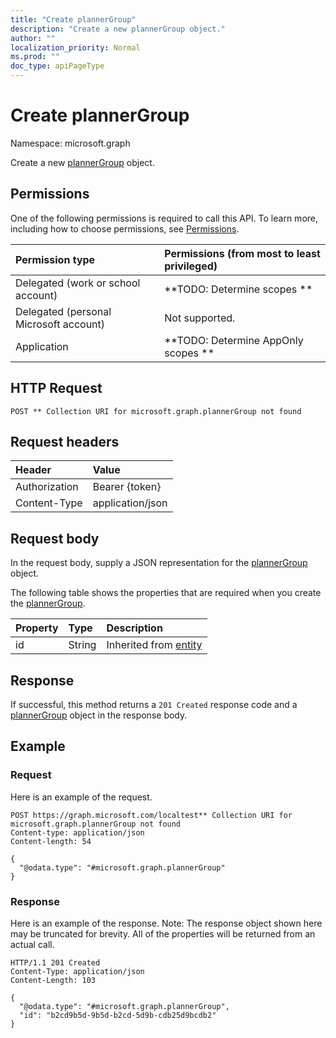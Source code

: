 ```yaml
---
title: "Create plannerGroup"
description: "Create a new plannerGroup object."
author: ""
localization_priority: Normal
ms.prod: ""
doc_type: apiPageType
---
```


# Create plannerGroup

Namespace: microsoft.graph

Create a new [plannerGroup](../resources/plannergroup.md) object.

## Permissions
One of the following permissions is required to call this API. To learn more, including how to choose permissions, see [Permissions](/concepts/permissions-reference.md).

|Permission type|Permissions (from most to least privileged)|
|:---|:---|
|Delegated (work or school account)|**TODO: Determine scopes **|
|Delegated (personal Microsoft account)|Not supported.|
|Application|**TODO: Determine AppOnly scopes **|

## HTTP Request
<!-- {
  "blockType": "ignored"
}
-->
``` http
POST ** Collection URI for microsoft.graph.plannerGroup not found
```

## Request headers
|Header|Value|
|:---|:---|
|Authorization|Bearer {token}|
|Content-Type|application/json|

## Request body
In the request body, supply a JSON representation for the [plannerGroup](../resources/plannergroup.md) object.

The following table shows the properties that are required when you create the [plannerGroup](../resources/plannergroup.md).

|Property|Type|Description|
|:---|:---|:---|
|id|String| Inherited from [entity](../resources/entity.md)|



## Response
If successful, this method returns a `201 Created` response code and a [plannerGroup](../resources/plannergroup.md) object in the response body.

## Example

### Request
Here is an example of the request.
<!-- {
  "blockType": "request",
  "name": "create_plannergroup_from_"
}
-->
``` http
POST https://graph.microsoft.com/localtest** Collection URI for microsoft.graph.plannerGroup not found
Content-type: application/json
Content-length: 54

{
  "@odata.type": "#microsoft.graph.plannerGroup"
}
```

### Response
Here is an example of the response. Note: The response object shown here may be truncated for brevity. All of the properties will be returned from an actual call.
<!-- {
  "blockType": "response",
  "truncated": true,
  "@odata.type": "microsoft.graph.plannergroup"
}
-->
``` http
HTTP/1.1 201 Created
Content-Type: application/json
Content-Length: 103

{
  "@odata.type": "#microsoft.graph.plannerGroup",
  "id": "b2cd9b5d-9b5d-b2cd-5d9b-cdb25d9bcdb2"
}
```

